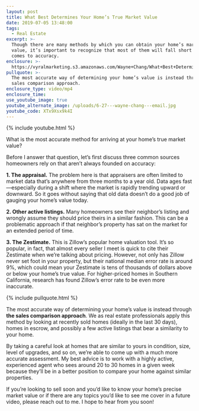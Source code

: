 ```yaml
---
layout: post
title: What Best Determines Your Home’s True Market Value
date: 2019-07-05 13:48:00
tags:
  - Real Estate
excerpt: >-
  Though there are many methods by which you can obtain your home’s market
  value, it’s important to recognize that most of them will fall short when it
  comes to accuracy.
enclosure: >-
  https://vyralmarketing.s3.amazonaws.com/Wayne+Chang/What+Best+Determines+Your+Homes+True+Market+Value.mp4
pullquote: >-
  The most accurate way of determining your home’s value is instead through the
  sales comparison approach.
enclosure_type: video/mp4
enclosure_time:
use_youtube_image: true
youtube_alternate_image: /uploads/6-27---wayne-chang---email.jpg
youtube_code: XTx9Xsx9k4I
---
```


{% include youtube.html %}

What is the most accurate method for arriving at your home’s true market value?&nbsp;

Before I answer that question, let’s first discuss three common sources homeowners rely on that aren’t always founded on accuracy:&nbsp;

**1\. The appraisal.** The problem here is that appraisers are often limited to market data that’s anywhere from three months to a year old. Data ages fast—especially during a shift where the market is rapidly trending upward or downward. So it goes without saying that old data doesn’t do a good job of gauging your home’s value today.&nbsp;

**2\. Other active listings.** Many homeowners see their neighbor’s listing and wrongly assume they should price theirs in a similar fashion. This can be a problematic approach if that neighbor’s property has sat on the market for an extended period of time.&nbsp;

**3\. The Zestimate.** This is Zillow’s popular home valuation tool. It’s so popular, in fact, that almost every seller I meet is quick to cite their Zestimate when we’re talking about pricing. However, not only has Zillow never set foot in your property, but their national median error rate is around 9%, which could mean your Zestimate is tens of thousands of dollars above or below your home’s true value. For higher-priced homes in Southern California, research has found Zillow’s error rate to be even more inaccurate.&nbsp;

{% include pullquote.html %}

The most accurate way of determining your home’s value is instead through **the sales comparison approach**. We as real estate professionals apply this method by looking at recently sold homes (ideally in the last 30 days), homes in escrow, and possibly a few active listings that bear a similarity to your home.&nbsp;

By taking a careful look at homes that are similar to yours in condition, size, level of upgrades, and so on, we’re able to come up with a much more accurate assessment. My best advice is to work with a highly active, experienced agent who sees around 20 to 30 homes in a given week because they’ll be in a better position to compare your home against similar properties.&nbsp;

If you’re looking to sell soon and you’d like to know your home’s precise market value or if there are any topics you’d like to see me cover in a future video, please reach out to me. I hope to hear from you soon\!&nbsp;